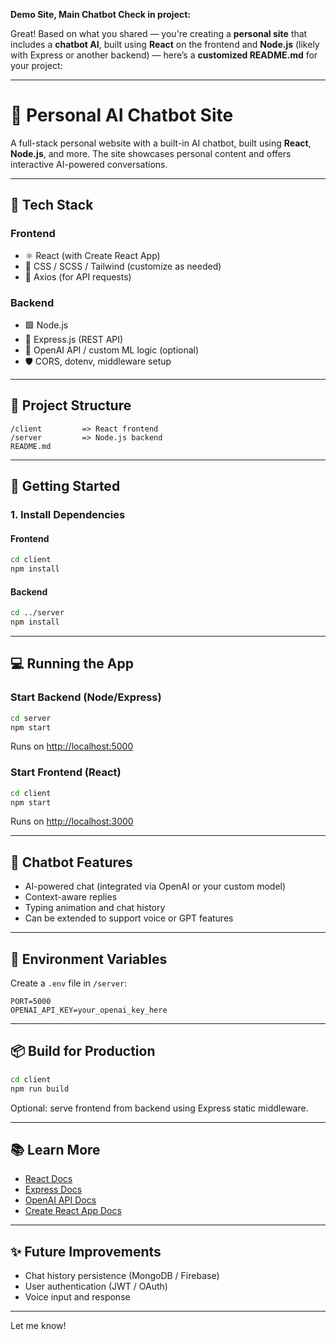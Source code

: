 **Demo Site, Main Chatbot Check in project:**

Great! Based on what you shared — you're creating a **personal site** that includes a **chatbot AI**, built using **React** on the frontend and **Node.js** (likely with Express or another backend) — here’s a **customized README.md** for your project:

---

# 🤖 Personal AI Chatbot Site

A full-stack personal website with a built-in AI chatbot, built using **React**, **Node.js**, and more. The site showcases personal content and offers interactive AI-powered conversations.

---

## 🧰 Tech Stack

### Frontend

* ⚛️ React (with Create React App)
* 💅 CSS / SCSS / Tailwind (customize as needed)
* 🔄 Axios (for API requests)

### Backend

* 🟩 Node.js
* 🚀 Express.js (REST API)
* 🤖 OpenAI API / custom ML logic (optional)
* 🛡️ CORS, dotenv, middleware setup

---

## 📂 Project Structure

```
/client         => React frontend
/server         => Node.js backend
README.md
```

---

## 🚀 Getting Started

### 1. Install Dependencies

#### Frontend

```bash
cd client
npm install
```

#### Backend

```bash
cd ../server
npm install
```

---

## 💻 Running the App

### Start Backend (Node/Express)

```bash
cd server
npm start
```

Runs on [http://localhost:5000](http://localhost:5000)

### Start Frontend (React)

```bash
cd client
npm start
```

Runs on [http://localhost:3000](http://localhost:3000)

---

## 🧠 Chatbot Features

* AI-powered chat (integrated via OpenAI or your custom model)
* Context-aware replies
* Typing animation and chat history
* Can be extended to support voice or GPT features

---

## 🔐 Environment Variables

Create a `.env` file in `/server`:

```
PORT=5000
OPENAI_API_KEY=your_openai_key_here
```

---

## 📦 Build for Production

```bash
cd client
npm run build
```

Optional: serve frontend from backend using Express static middleware.

---

## 📚 Learn More

* [React Docs](https://reactjs.org/)
* [Express Docs](https://expressjs.com/)
* [OpenAI API Docs](https://platform.openai.com/docs/)
* [Create React App Docs](https://create-react-app.dev/docs/getting-started/)

---

## ✨ Future Improvements

* Chat history persistence (MongoDB / Firebase)
* User authentication (JWT / OAuth)
* Voice input and response

---
Let me know!
